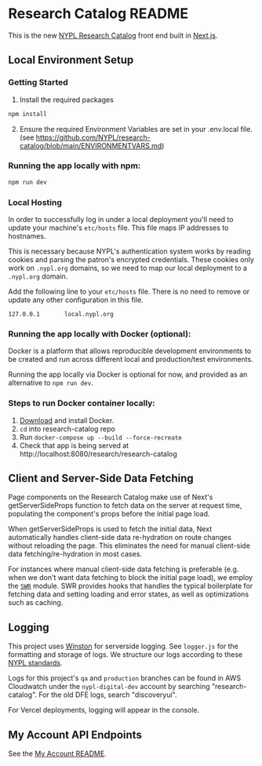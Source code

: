 # Research Catalog README

This is the new [NYPL Research Catalog](https://www.nypl.org/research/research-catalog) front end built in [Next.js](https://nextjs.org/).

## Local Environment Setup

### Getting Started

1. Install the required packages

```bash
npm install
```

2. Ensure the required Environment Variables are set in your .env.local file.
(see https://github.com/NYPL/research-catalog/blob/main/ENVIRONMENTVARS.md)

### Running the app locally with npm:

```bash
npm run dev
```

### Local Hosting

In order to successfully log in under a local deployment you'll need to update
your machine's `etc/hosts` file. This file maps IP addresses to hostnames.

This is necessary because NYPL's authentication system works by reading cookies
and parsing the patron's encrypted credentials. These cookies only work on
`.nypl.org` domains, so we need to map our local deployment to a `.nypl.org`
domain.

Add the following line to your `etc/hosts` file. There is no need to remove or
update any other configuration in this file.

```
127.0.0.1       local.nypl.org
```

### Running the app locally with Docker (optional):

Docker is a platform that allows reproducible development environments to be created and run across different local and production/test environments.

Running the app locally via Docker is optional for now, and provided as an alternative to `npm run dev`.

### Steps to run Docker container locally:

1. [Download](https://docs.docker.com/get-docker/) and install Docker.
2. `cd` into research-catalog repo
3. Run `docker-compose up --build --force-recreate`
4. Check that app is being served at http://localhost:8080/research/research-catalog

## Client and Server-Side Data Fetching

Page components on the Research Catalog make use of Next's getServerSideProps function to fetch data on the server at request time, populating the component's props before the initial page load.

When getServerSideProps is used to fetch the initial data, Next automatically handles client-side data re-hydration on route changes without reloading the page. This eliminates the need for manual client-side data fetching/re-hydration in most cases.

For instances where manual client-side data fetching is preferable (e.g. when we don't want data fetching to block the initial page load), we employ the [`SWR`](https://www.npmjs.com/package/swr) module. SWR provides hooks that handles the typical boilerplate for fetching data and setting loading and error states, as well as optimizations such as caching.

## Logging

This project uses [Winston](https://www.npmjs.com/package/winston) for serverside logging. See `logger.js` for the formatting and storage of logs. We structure our logs according to these [NYPL standards](https://github.com/NYPL/engineering-general/blob/main/standards/logging.md).

Logs for this project's `qa` and `production` branches can be found in AWS Cloudwatch under the `nypl-digital-dev` account by searching "research-catalog". For the old DFE logs, search "discoveryui". 

For Vercel deployments, logging will appear in the console. 


## My Account API Endpoints

See the [My Account README](accountREADME.md).